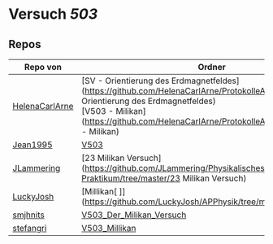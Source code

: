 # Versuch *503*

## Repos

|                Repo von                |                                                                                                                 Ordner                                                                                                                  |                                                                             PDFs                                                                              |
|----------------------------------------|-----------------------------------------------------------------------------------------------------------------------------------------------------------------------------------------------------------------------------------------|---------------------------------------------------------------------------------------------------------------------------------------------------------------|
|[HelenaCarlArne](../repo/HelenaCarlArne)|[SV - Orientierung des Erdmagnetfeldes](https://github.com/HelenaCarlArne/ProtokolleAP/tree/master/SV - Orientierung des Erdmagnetfeldes)<br/>[V503 - Milikan](https://github.com/HelenaCarlArne/ProtokolleAP/tree/master/V503 - Milikan)|–                                                                                                                                                              |
|[Jean1995](../repo/Jean1995)            |[V503](https://github.com/Jean1995/Praktikum/tree/master/V503)                                                                                                                                                                           |[V503.pdf](https://docs.google.com/viewer?url=https://github.com/Jean1995/Praktikum/raw/master/Protokolle_Fertig/V503.pdf)                                     |
|[JLammering](../repo/JLammering)        |[23 Milikan Versuch](https://github.com/JLammering/Physikalisches-Praktikum/tree/master/23 Milikan Versuch)                                                                                                                              |–                                                                                                                                                              |
|[LuckyJosh](../repo/LuckyJosh)          |[Millikan[ ]](https://github.com/LuckyJosh/APPhysik/tree/master/Millikan[ ])                                                                                                                                                             |–                                                                                                                                                              |
|[smjhnits](../repo/smjhnits)            |[V503_Der_Milikan_Versuch](https://github.com/smjhnits/Praktikum_TU_D_16-17/tree/master/Anfängerpraktikum/Protokolle/V503_Der_Milikan_Versuch)                                                                                           |[V503.pdf](https://docs.google.com/viewer?url=https://github.com/smjhnits/Praktikum_TU_D_16-17/raw/master/Anf%C3%A4ngerpraktikum/Fertige%20Protokolle/V503.pdf)|
|[stefangri](../repo/stefangri)          |[V503_Millikan](https://github.com/stefangri/s_s_productions/tree/master/PHY341/V503_Millikan)                                                                                                                                           |–                                                                                                                                                              |
